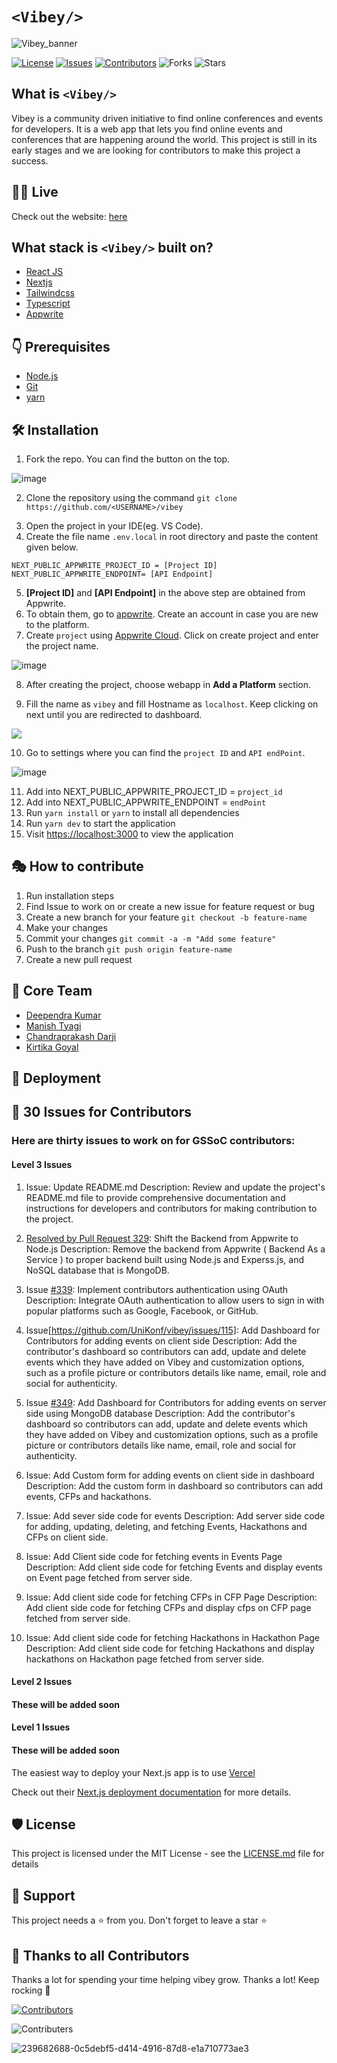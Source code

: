 # `<Vibey/>`

![Vibey_banner](https://github.com/UniKonf/vibey/assets/68677868/e9679005-91e3-4ded-8ee4-d99a9943298f)

[![License](https://img.shields.io/badge/License-MIT-green.svg)](https://opensource.org/licenses/mit/) [![Issues](https://img.shields.io/github/issues/UniKonf/vibey)](https://github.com/UniKonf/vibey/issues) [![Contributors](https://img.shields.io/github/contributors/UniKonf/vibey)](https://github.com/UniKonf/vibey/graphs/contributors) ![Forks](https://img.shields.io/github/forks/UniKonf/vibey) ![Stars](https://img.shields.io/github/stars/UniKonf/vibey)

## What is `<Vibey/>`

Vibey is a community driven initiative to find online conferences and events for developers. It is a web app that lets you find online events and conferences that are happening around the world. This project is still in its early stages and we are looking for contributors to make this project a success.

## 👨‍💻 Live

Check out the website: [here](https://www.vibey.live/)

## What stack is `<Vibey/>` built on?

- [React JS](https://reactjs.org/)
- [Nextjs](https://nextjs.org/)
- [Tailwindcss](https://tailwindcss.com/)
- [Typescript](https://www.typescriptlang.org/)
- [Appwrite](https://appwrite.io)

## 👇 Prerequisites

- [Node.js](https://nodejs.org/en/)
- [Git](https://git-scm.com/)
- [yarn](https://yarnpkg.com/)

## 🛠️ Installation

1. Fork the repo. You can find the button on the top.

![image](https://github.com/Shalini469717/vibey/assets/99305545/da165a82-2905-4111-a18b-e4f3ad020306)

2. Clone the repository using the command `git clone https://github.com/<USERNAME>/vibey`
<!-- 3. Run `cd vibey` to change the working directory. -->
3. Open the project in your IDE(eg. VS Code).
4. Create the file name `.env.local` in root directory and paste the content given below.
<!-- 4. Create a file with extension `.env.local`. Add the following data into the file. -->

```
NEXT_PUBLIC_APPWRITE_PROJECT_ID = [Project ID]
NEXT_PUBLIC_APPWRITE_ENDPOINT= [API Endpoint]
```

5. **[Project ID]** and **[API Endpoint]** in the above step are obtained from Appwrite.
6. To obtain them, go to [appwrite](https://appwrite.io/). Create an account in case you are new to the platform.
7. Create `project` using [Appwrite Cloud](https://appwrite.io/docs/getting-started-for-web). Click on create project and enter the project name.

![image](https://github.com/Shalini469717/vibey/assets/99305545/3d6cdbc6-a0e6-46ee-9805-81dd34736149)

<!-- <img src = "https://github.com/Shalini469717/vibey/assets/99305545/99c7411b-28ba-45f6-ab75-e20e8aec309e" width = "800" height = "400"> -->

8. After creating the project, choose webapp in **Add a Platform** section.

<!-- ![image](https://github.com/Shalini469717/vibey/assets/99305545/be186627-10f8-4e14-a069-7ca96f4aa6ce) -->

9. Fill the name as `vibey` and fill Hostname as `localhost`. Keep clicking on next until you are redirected to dashboard.

<img src = "https://github.com/Shalini469717/vibey/assets/99305545/3a9d55dc-556f-494d-bca8-00f479ba3ebe">

10. Go to settings where you can find the `project ID` and `API endPoint`.

![image](https://github.com/Shalini469717/vibey/assets/99305545/6933ced5-b90e-4ad9-9bb6-0914970226bf)

11. Add into NEXT_PUBLIC_APPWRITE_PROJECT_ID = `project_id`
12. Add into NEXT_PUBLIC_APPWRITE_ENDPOINT = `endPoint`
13. Run `yarn install` or `yarn` to install all dependencies
14. Run `yarn dev` to start the application
15. Visit <https://localhost:3000> to view the application

## 🎭 How to contribute

1. Run installation steps
2. Find Issue to work on or create a new issue for feature request or bug
3. Create a new branch for your feature `git checkout -b feature-name`
4. Make your changes
5. Commit your changes `git commit -a -m "Add some feature"`
6. Push to the branch `git push origin feature-name`
7. Create a new pull request

## 👥 Core Team

- [Deependra Kumar](https://github.com/Deepu178)
- [Manish Tyagi](https://github.com/money8203)
- [Chandraprakash Darji](https://github.com/Chandraprakash-Darji)
- [Kirtika Goyal](https://github.com/Kirtikagoyal)

## 🚀 Deployment

## 👥 30 Issues for Contributors

### Here are thirty issues to work on for GSSoC contributors:

#### Level 3 Issues

1. Issue: Update README.md
   Description: Review and update the project's README.md file to provide comprehensive
   documentation and instructions for developers and contributors for making contribution to the
   project.

2. [Resolved by Pull Request 329](https://github.com/UniKonf/vibey/pull/329): Shift the Backend from Appwrite to Node.js
   Description: Remove the backend from Appwrite ( Backend As a Service ) to proper backend built
   using Node.js and Experss.js, and NoSQL database that is MongoDB.

3. Issue [#339](https://github.com/UniKonf/vibey/issues/339): Implement contributors authentication using OAuth
   Description: Integrate OAuth authentication to allow users to sign in with popular platforms
   such as Google, Facebook, or GitHub.

4. Issue[](#115)[https://github.com/UniKonf/vibey/issues/115]: Add Dashboard for Contributors for adding events on client side
   Description: Add the contributor's dashboard so contributors can add, update and delete events
   which they have added on Vibey and customization options, such as a profile picture or
   contributors details like name, email, role and social for authenticity.

5. Issue [#349](https://github.com/UniKonf/vibey/issues/349): Add Dashboard for Contributors for adding events on server side using MongoDB database
   Description: Add the contributor's dashboard so contributors can add, update and delete events
   which they have added on Vibey and customization options, such as a profile picture or
   contributors details like name, email, role and social for authenticity.

6. Issue: Add Custom form for adding events on client side in dashboard
   Description: Add the custom form in dashboard so contributors can add events, CFPs and
   hackathons.

7. Issue: Add sever side code for events
   Description: Add server side code for adding, updating, deleting, and fetching Events,
   Hackathons and CFPs on client side.

8. Issue: Add Client side code for fetching events in Events Page
   Description: Add client side code for fetching Events and display events on Event page fetched
   from server side.

9. Issue: Add client side code for fetching CFPs in CFP Page
   Description: Add client side code for fetching CFPs and display cfps on CFP page fetched
   from server side.

10. Issue: Add client side code for fetching Hackathons in Hackathon Page
    Description: Add client side code for fetching Hackathons and display hackathons on Hackathon
    page fetched from server side.

#### Level 2 Issues

#### These will be added soon

#### Level 1 Issues

#### These will be added soon

The easiest way to deploy your Next.js app is to use [Vercel](https://vercel.com/new?utm_medium=default-template&filter=next.js&utm_source=create-next-app&utm_campaign=create-next-app-readme)

Check out their [Next.js deployment documentation](https://nextjs.org/docs/deployment) for more details.

## 🛡️ License

This project is licensed under the MIT License - see the [LICENSE.md](./LICENSE) file for details

## 🙏 Support

This project needs a ⭐️ from you. Don't forget to leave a star ⭐️

## 💪 Thanks to all Contributors

Thanks a lot for spending your time helping vibey grow. Thanks a lot! Keep rocking 🍻

[![Contributors](https://contrib.rocks/image?repo=UniKonf/vibey)](https://github.com/UniKonf/vibey/graphs/contributors)

![Contributers](https://camo.githubusercontent.com/37b009b52b3a9af7886f52e75cd76d1b32fef331ab1dc2108089c0ced0b7635f/68747470733a2f2f7777772e6461746f636d732d6173736574732e636f6d2f33313034392f313631383938333239372d706f77657265642d62792d76657263656c2e737667)

![239682688-0c5debf5-d414-4916-87d8-e1a710773ae3](https://github.com/UniKonf/vibey/assets/68677868/c2bec790-2ad7-4f22-aa3a-e201e7a11324)
